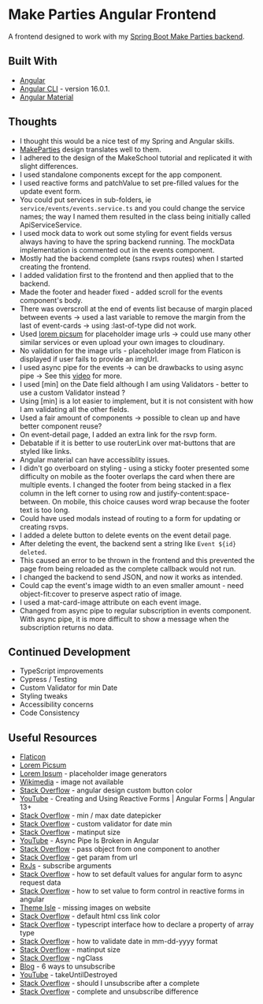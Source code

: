 # Make Parties Angular Frontend

A frontend designed to work with my [Spring Boot Make Parties backend](https://github.com/jdegand/make-parties-spring-backend).   

## Built With

- [Angular](https://angular.io)
- [Angular CLI](https://github.com/angular/angular-cli) - version 16.0.1.
- [Angular Material](https://material.angular.io/)

## Thoughts

- I thought this would be a nice test of my Spring and Angular skills.
- [MakeParties](https://makeschool.org/mediabook/oa/tutorials/make-tweets/start-an-express-project-z9Y=/) design translates well to them.
- I adhered to the design of the MakeSchool tutorial and replicated it with slight differences.
- I used standalone components except for the app component.
- I used reactive forms and patchValue to set pre-filled values for the update event form.
- You could put services in sub-folders, ie `service/events/events.service.ts` and you could change the service names; the way I named them resulted in the class being initially called ApiServiceService.
- I used mock data to work out some styling for event fields versus always having to have the spring backend running.  The mockData implementation is commented out in the events component.
- Mostly had the backend complete (sans rsvps routes) when I started creating the frontend.
- I added validation first to the frontend and then applied that to the backend.
- Made the footer and header fixed - added scroll for the events component's body.
- There was overscroll at the end of events list because of margin placed between events -> used a last variable to remove the margin from the last of event-cards -> using :last-of-type did not work.
- Used [lorem picsum](https://picsum.photos/) for placeholder image urls -> could use many other similar services or even upload your own images to cloudinary.
- No validation for the image urls - placeholder image from Flaticon is displayed if user fails to provide an imgUrl.
- I used async pipe for the events -> can be drawbacks to using async pipe -> See this [video](https://www.youtube.com/watch?v=Z9U9-VRN_XU) for more.
- I used [min] on the Date field although I am using Validators - better to use a custom Validator instead ? 
- Using [min] is a lot easier to implement, but it is not consistent with how I am validating all the other fields.
- Used a fair amount of components -> possible to clean up and have better component reuse?
- On event-detail page, I added an extra link for the rsvp form.
- Debatable if it is better to use routerLink over mat-buttons that are styled like links.
- Angular material can have accessiblity issues.
- I didn't go overboard on styling - using a sticky footer presented some difficulty on mobile as the footer overlaps the card when there are multiple events.  I changed the footer from being stacked in a flex column in the left corner to using row and  justify-content:space-between.  On mobile, this choice causes word wrap because the footer text is too long. 
- Could have used modals instead of routing to a form for updating or creating rsvps.
- I added a delete button to delete events on the event detail page.
- After deleting the event, the backend sent a string like `Event ${id} deleted`.
- This caused an error to be thrown in the frontend and this prevented the page from being reloaded as the complete callback would not run.
- I changed the backend to send JSON, and now it works as intended. 
- Could cap the event's image width to an even smaller amount - need object-fit:cover to preserve aspect ratio of image.
- I used a mat-card-image attribute on each event image.
- Changed from async pipe to regular subscription in events component.  With async pipe, it is more difficult to show a message when the subscription returns no data. 

## Continued Development

- TypeScript improvements
- Cypress / Testing
- Custom Validator for min Date
- Styling tweaks
- Accessibility concerns
- Code Consistency

## Useful Resources

- [Flaticon](https://www.flaticon.com/)
- [Lorem Picsum](https://picsum.photos/) 
- [Lorem Ipsum](https://loremipsum.io/21-of-the-best-placeholder-image-generators/) - placeholder image generators
- [Wikimedia](https://commons.wikimedia.org/wiki/File:Image_not_available.png) - image not available
- [Stack Overflow](https://stackoverflow.com/questions/45144023/angular-material-design-how-to-add-custom-button-color) - angular design custom button color
- [YouTube](https://www.youtube.com/watch?v=qOZOeu6YcJc) - Creating and Using Reactive Forms | Angular Forms | Angular 13+
- [Stack Overflow](https://stackoverflow.com/questions/52035029/set-mindate-maxdate-dynamically-on-html-datepicker) - min / max date datepicker
- [Stack Overflow](https://stackoverflow.com/questions/49284110/angular5-custom-validator-for-date-min) - custom validator for date min
- [Stack Overflow](https://stackoverflow.com/questions/46502294/angular-change-matinput-size) - matinput size
- [YouTube](https://www.youtube.com/watch?v=Z9U9-VRN_XU) - Async Pipe Is Broken in Angular
- [Stack Overflow](https://stackoverflow.com/questions/34088209/how-to-pass-object-from-one-component-to-another-in-angular-2) - pass object from one component to another
- [Stack Overflow](https://stackoverflow.com/questions/45997369/how-to-get-param-from-url-in-angular-4) - get param from url
- [RxJs](https://rxjs.dev/deprecations/subscribe-arguments) - subscribe arguments
- [Stack Overflow](https://stackoverflow.com/questions/63382484/how-to-init-default-values-for-angular-form-from-async-request-form-control) - how to set default values for angular form to async request data
- [Stack Overflow](https://stackoverflow.com/questions/55275025/how-to-set-value-to-form-control-in-reactive-forms-in-angular) - how to set value to form control in reactive forms in angular
- [Theme Isle](https://themeisle.com/blog/missing-images-on-website/) - missing images on website
- [Stack Overflow](https://stackoverflow.com/questions/4774022/whats-default-html-css-link-color) - default html css link color
- [Stack Overflow](https://stackoverflow.com/questions/46027652/typescript-interface-how-to-declare-a-property-of-array-type) - typescript interface how to declare a property of array type
- [Stack Overflow](https://stackoverflow.com/questions/53539728/how-to-validate-date-in-the-format-mm-dd-yyyy-in-spring-boot) - how to validate date in mm-dd-yyyy format
- [Stack Overflow](https://stackoverflow.com/questions/46502294/angular-change-matinput-size) - matinput size
- [Stack Overflow](https://stackoverflow.com/questions/35269179/angular-conditional-class-with-ngclass) - ngClass
- [Blog](https://blog.bitsrc.io/6-ways-to-unsubscribe-from-observables-in-angular-ab912819a78f) - 6 ways to unsubscribe
- [YouTube](https://www.youtube.com/watch?v=ddyxKtfOMqU) - takeUntilDestroyed
- [Stack Overflow](https://stackoverflow.com/questions/56767679/should-i-unsubscribe-after-a-complete) - should I unsubscribe after a complete
- [Stack Overflow](https://stackoverflow.com/questions/52198240/rxjs-difference-between-complete-and-unsubscribe-in-observable) - complete and unsubscribe difference